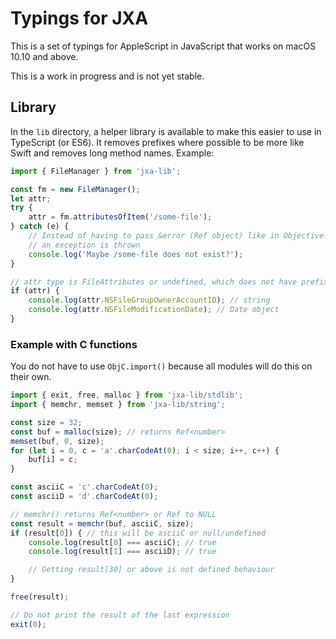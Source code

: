 # Typings for JXA

This is a set of typings for AppleScript in JavaScript that works on macOS 10.10 and above.

This is a work in progress and is not yet stable.

## Library

In the `lib` directory, a helper library is available to make this easier to use in TypeScript (or ES6). It removes prefixes where possible to be more like Swift and removes long method names. Example:

```typescript
import { FileManager } from 'jxa-lib';

const fm = new FileManager();
let attr;
try {
    attr = fm.attributesOfItem('/some-file');
} catch (e) {
    // Instead of having to pass &error (Ref object) like in Objective-C,
    // an exception is thrown
    console.log('Maybe /some-file does not exist?');
}

// attr type is FileAttributes or undefined, which does not have prefixes removed
if (attr) {
    console.log(attr.NSFileGroupOwnerAccountID); // string
    console.log(attr.NSFileModificationDate); // Date object
}
```

### Example with C functions

You do not have to use `ObjC.import()` because all modules will do this on their own.

```typescript
import { exit, free, malloc } from 'jxa-lib/stdlib';
import { memchr, memset } from 'jxa-lib/string';

const size = 32;
const buf = malloc(size); // returns Ref<number>
memset(buf, 0, size);
for (let i = 0, c = 'a'.charCodeAt(0); i < size; i++, c++) {
    buf[i] = c;
}

const asciiC = 'c'.charCodeAt(0);
const asciiD = 'd'.charCodeAt(0);

// memchr() returns Ref<number> or Ref to NULL
const result = memchr(buf, asciiC, size);
if (result[0]) { // this will be asciiC or null/undefined
    console.log(result[0] === asciiC); // true
    console.log(result[1] === asciiD); // true

    // Getting result[30] or above is not defined behaviour
}

free(result);

// Do not print the result of the last expression
exit(0);
```
